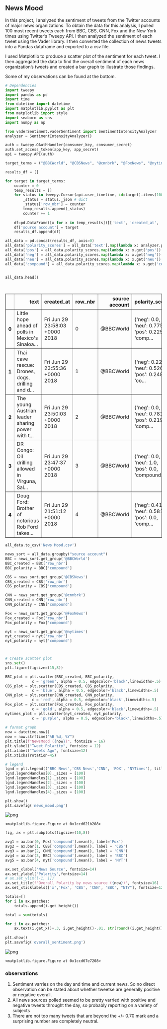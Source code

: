 
## News Mood

In this project, I analyzed the sentiment of tweets from the Twitter accounts of major news organizations. To obtain the data for this analysis, I pulled 100 most recent tweets each from BBC, CBS, CNN, Fox and the New York times using Twitter’s Tweepy API. I then analyzed the sentiment of each tweet using the Vader library. I then converted the collection of news tweets into a Pandas dataframe and exported  to a csv file.

I used Matplotlib to produce a scatter plot of the sentiment for each tweet. I then aggregated the data to find the overall sentiment of each news organization’s tweets and created a bar graph to illustrate those findings.

Some of my observations can be found at the bottom.

```python
# Dependencies
import tweepy
import pandas as pd
import time
from datetime import datetime
import matplotlib.pyplot as plt
from matplotlib import style
import seaborn as sns
import numpy as np

from vaderSentiment.vaderSentiment import SentimentIntensityAnalyzer
analyzer = SentimentIntensityAnalyzer()

auth = tweepy.OAuthHandler(consumer_key, consumer_secret)
auth.set_access_token(app_key, app_secret)
api = tweepy.API(auth)
```


```python
target_terms = ("@BBCWorld", "@CBSNews", "@cnnbrk", "@FoxNews", "@nytimes")

```


```python
results_df = []

for target in target_terms:
    counter = 0
    temp_results = []
    for status in tweepy.Cursor(api.user_timeline, id=target).items(100):
        _status = status._json # dict
        _status['row_nbr'] = counter
        temp_results.append(_status)
        counter += 1
    
    df=pd.DataFrame([x for x in temp_results])[['text', 'created_at', 'row_nbr']]
    df['source account'] = target
    results_df.append(df)

all_data = pd.concat(results_df, axis=0)
all_data['polarity_scores'] = all_data['text'].map(lambda x: analyzer.polarity_scores(x))
all_data['pos'] = all_data.polarity_scores.map(lambda x: x.get('pos'))
all_data['neg'] = all_data.polarity_scores.map(lambda x: x.get('neg'))
all_data['neu'] = all_data.polarity_scores.map(lambda x: x.get('neu'))
all_data['compound'] = all_data.polarity_scores.map(lambda x: x.get('compound'))


all_data.head()

    
```




<div>
<style scoped>
    .dataframe tbody tr th:only-of-type {
        vertical-align: middle;
    }

    .dataframe tbody tr th {
        vertical-align: top;
    }

    .dataframe thead th {
        text-align: right;
    }
</style>
<table border="1" class="dataframe">
  <thead>
    <tr style="text-align: right;">
      <th></th>
      <th>text</th>
      <th>created_at</th>
      <th>row_nbr</th>
      <th>source account</th>
      <th>polarity_scores</th>
      <th>pos</th>
      <th>neg</th>
      <th>neu</th>
      <th>compound</th>
    </tr>
  </thead>
  <tbody>
    <tr>
      <th>0</th>
      <td>Little hope ahead of polls in Mexico's Sinaloa...</td>
      <td>Fri Jun 29 23:58:03 +0000 2018</td>
      <td>0</td>
      <td>@BBCWorld</td>
      <td>{'neg': 0.0, 'neu': 0.775, 'pos': 0.225, 'comp...</td>
      <td>0.225</td>
      <td>0.000</td>
      <td>0.775</td>
      <td>0.3832</td>
    </tr>
    <tr>
      <th>1</th>
      <td>Thai cave rescue: Drones, dogs, drilling and d...</td>
      <td>Fri Jun 29 23:55:36 +0000 2018</td>
      <td>1</td>
      <td>@BBCWorld</td>
      <td>{'neg': 0.226, 'neu': 0.526, 'pos': 0.248, 'co...</td>
      <td>0.248</td>
      <td>0.226</td>
      <td>0.526</td>
      <td>0.0772</td>
    </tr>
    <tr>
      <th>2</th>
      <td>The young Austrian leader sharing power with t...</td>
      <td>Fri Jun 29 23:50:03 +0000 2018</td>
      <td>2</td>
      <td>@BBCWorld</td>
      <td>{'neg': 0.0, 'neu': 0.781, 'pos': 0.219, 'comp...</td>
      <td>0.219</td>
      <td>0.000</td>
      <td>0.781</td>
      <td>0.4215</td>
    </tr>
    <tr>
      <th>3</th>
      <td>DR Congo: Oil drilling allowed in Virguna, Sal...</td>
      <td>Fri Jun 29 23:47:37 +0000 2018</td>
      <td>3</td>
      <td>@BBCWorld</td>
      <td>{'neg': 0.0, 'neu': 1.0, 'pos': 0.0, 'compound...</td>
      <td>0.000</td>
      <td>0.000</td>
      <td>1.000</td>
      <td>0.0000</td>
    </tr>
    <tr>
      <th>4</th>
      <td>Doug Ford: Brother of notorious Rob Ford takes...</td>
      <td>Fri Jun 29 21:51:12 +0000 2018</td>
      <td>4</td>
      <td>@BBCWorld</td>
      <td>{'neg': 0.419, 'neu': 0.581, 'pos': 0.0, 'comp...</td>
      <td>0.000</td>
      <td>0.419</td>
      <td>0.581</td>
      <td>-0.7579</td>
    </tr>
  </tbody>
</table>
</div>




```python
all_data.to_csv('News Mood.csv')
```


```python
news_sort = all_data.groupby("source account")
BBC = news_sort.get_group('@BBCWorld')
BBC_created = BBC['row_nbr']
BBC_polarity = BBC['compound']

CBS = news_sort.get_group('@CBSNews')
CBS_created = CBS['row_nbr']
CBS_polarity = CBS['compound']

CNN = news_sort.get_group('@cnnbrk')
CNN_created = CNN['row_nbr']
CNN_polarity = CNN['compound']

Fox = news_sort.get_group('@FoxNews')
Fox_created = Fox['row_nbr']
Fox_polarity = Fox['compound']

nyt = news_sort.get_group('@nytimes')
nyt_created = nyt['row_nbr']
nyt_polarity = nyt['compound']



# Create scatter plot
sns.set()
plt.figure(figsize=(15,8))

BBC_plot = plt.scatter(BBC_created, BBC_polarity,  
            c = 'green', alpha = 0.5, edgecolor='black',linewidths=.5)
CBS_plot = plt.scatter(CBS_created, CBS_polarity,  
            c = 'blue', alpha = 0.5, edgecolor='black',linewidths=.5)
CNN_plot = plt.scatter(CNN_created, CNN_polarity,  
            c = 'red', alpha = 0.5, edgecolor='black',linewidths=.5)
Fox_plot = plt.scatter(Fox_created, Fox_polarity,  
            c = 'gold', alpha = 0.5, edgecolor='black',linewidths=.5)
nytimes_plot = plt.scatter(nyt_created, nyt_polarity,  
            c = 'purple', alpha = 0.5, edgecolor='black',linewidths=.5)
                         
# format graph
now = datetime.now()
now = now.strftime("%B %d, %Y")
plt.title(f"NewsMood ({now})", fontsize = 16)
plt.ylabel("Tweet Polarity", fontsize = 12)
plt.xlabel("Tweets Ago", fontsize=12)
plt.xticks(rotation=45)

# legend
lgnd = plt.legend(('BBC News','CBS News','CNN', 'FOX', 'NYTimes'), title = 'News Channel', bbox_to_anchor=(1.0, 1.0))
lgnd.legendHandles[0]._sizes = [100]
lgnd.legendHandles[1]._sizes = [100]
lgnd.legendHandles[2]._sizes = [100]
lgnd.legendHandles[3]._sizes = [100]
lgnd.legendHandles[4]._sizes = [100]

plt.show()
plt.savefig('news_mood.png')
```


![png](output_5_0.png)



    <matplotlib.figure.Figure at 0x1ccd621b208>



```python
fig, ax = plt.subplots(figsize=(10,8))

avg1 = ax.bar(0, Fox['compound'].mean(), label='Fox')
avg2 = ax.bar(1, CBS['compound'].mean(), label = 'CBS')
avg3 = ax.bar(2, CNN['compound'].mean(), label = 'CNN')
avg4 = ax.bar(3, BBC['compound'].mean(), label = 'BBC')
avg5 = ax.bar(4, nyt['compound'].mean(), label = 'NYT')

ax.set_xlabel('News Source', fontsize=14)
ax.set_ylabel('Polarity',fontsize=14)
# ax.set_ylim([-1, 1])
ax.set_title(f'Overall Polarity by news source ({now})', fontsize=16)
ax.set_xticklabels(['x','Fox', 'CBS', 'CNN', 'BBC', "NTY"], fontsize=12)

totals=[]
for i in ax.patches:
    totals.append(i.get_height())

total = sum(totals)

for i in ax.patches:
    ax.text(i.get_x()+.3, i.get_height()-.01, str(round((i.get_height()/total), 2)), fontsize = 12, color='black')
     
plt.show()
plt.savefig('overall_sentiment.png')
```


![png](output_6_0.png)



    <matplotlib.figure.Figure at 0x1ccd67e7208>


### observations
1. Sentiment varries on the day and time and current news. So no direct observation can be stated about whether tweetse are generally positive or negative overall.
2. All news sources polled seemed to be pretty varried with positive and negative tweets throught the day, so probably reporting on a variety of subjects
3. There are not too many tweets that are beyond the +/- 0.70 mark and a surprising number are completely neutral.
